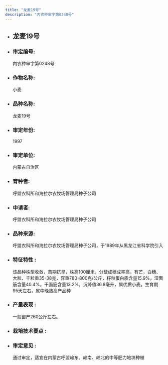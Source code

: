 ```yaml
---
title: "龙麦19号"
description: "内农种审字第0248号"
---
```

* ## 龙麦19号
* ###  审定编号:  
   内农种审字第0248号

*  ### 作物名称:  
   小麦

*   ###  品种名称: 
    龙麦19号

*   ### 审定年份: 
    1997

*   ### 审定单位:  
    内蒙古自治区

*   ### 育种者:  
    呼盟农科所和海拉尔农牧场管理局种子公司

*   ### 申请者:  
    呼盟农科所和海拉尔农牧场管理局种子公司

*   ### 品种来源:  
    呼盟农科所和海拉尔农牧场管理局种子公司，于1989年从黑龙江省科学院引入


*   ### 特征特性 : 
    该品种株型收敛，苗期抗旱，株高100厘米，分蘖成穗成率高，有芒，白穗、大粒、千粒重35-38克，容重780-800克/公斤，籽粒蛋白质含量15.9%，湿面筋含量40.4%，干面筋含量13.2%，沉降值36.8毫升，属优质小麦。生育期95天左右，属中晚熟高产品种


*   ### 产量表现 : 
    一般亩产260公斤左右。


*   ### 栽培技术要点 : 
    

*   ### 审定意见 : 
    通过审定，适宜在内蒙古呼盟岭东、岭南、岭北的中等肥力地块种植

